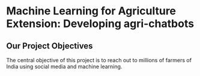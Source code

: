 # Machine Learning for Agriculture Extension: Developing agri-chatbots 
## Our Project Objectives

The central objective of this project is to reach out to millions of farmers of India using social media and machine learning.


